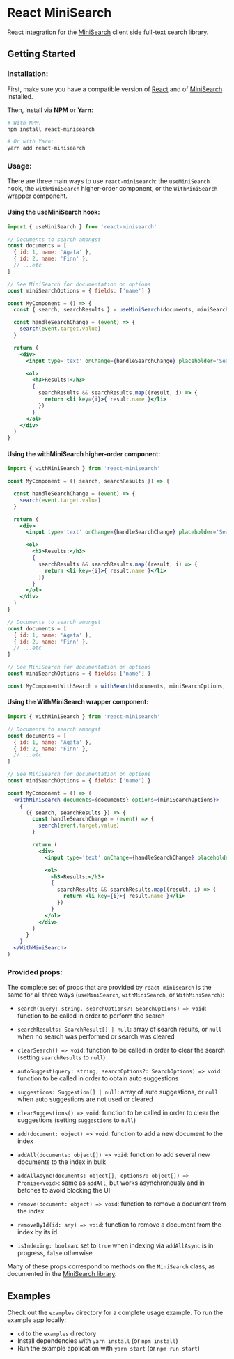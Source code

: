 # React MiniSearch

React integration for the [MiniSearch](https://github.com/lucaong/minisearch) client side full-text search library.

## Getting Started

### Installation:

First, make sure you have a compatible version of
[React](https://github.com/facebook/react) and of
[MiniSearch](https://github.com/lucaong/minisearch) installed.

Then, install via **NPM** or **Yarn**:

```bash
# With NPM:
npm install react-minisearch

# Or with Yarn:
yarn add react-minisearch
```

### Usage:

There are three main ways to use `react-minisearch`: the `useMiniSearch` hook, the `withMiniSearch` higher-order component, or the `WithMiniSearch` wrapper component.

#### Using the useMiniSearch hook:

```jsx
import { useMiniSearch } from 'react-minisearch'

// Documents to search amongst
const documents = [
  { id: 1, name: 'Agata' },
  { id: 2, name: 'Finn' },
  // ...etc
]

// See MiniSearch for documentation on options
const miniSearchOptions = { fields: ['name'] }

const MyComponent = () => {
  const { search, searchResults } = useMiniSearch(documents, miniSearchOptions)

  const handleSearchChange = (event) => {
    search(event.target.value)
  }

  return (
    <div>
      <input type='text' onChange={handleSearchChange} placeholder='Search...' />

      <ol>
        <h3>Results:</h3>
        {
          searchResults && searchResults.map((result, i) => {
            return <li key={i}>{ result.name }</li>
          })
        }
      </ol>
    </div>
  )
}
```

#### Using the withMiniSearch higher-order component:

```jsx
import { withMiniSearch } from 'react-minisearch'

const MyComponent = ({ search, searchResults }) => {

  const handleSearchChange = (event) => {
    search(event.target.value)
  }

  return (
    <div>
      <input type='text' onChange={handleSearchChange} placeholder='Search...' />

      <ol>
        <h3>Results:</h3>
        {
          searchResults && searchResults.map((result, i) => {
            return <li key={i}>{ result.name }</li>
          })
        }
      </ol>
    </div>
  )
}

// Documents to search amongst
const documents = [
  { id: 1, name: 'Agata' },
  { id: 2, name: 'Finn' },
  // ...etc
]

// See MiniSearch for documentation on options
const miniSearchOptions = { fields: ['name'] }

const MyComponentWithSearch = withSearch(documents, miniSearchOptions, MyComponent)
```

#### Using the WithMiniSearch wrapper component:

```jsx
import { WithMiniSearch } from 'react-minisearch'

// Documents to search amongst
const documents = [
  { id: 1, name: 'Agata' },
  { id: 2, name: 'Finn' },
  // ...etc
]

// See MiniSearch for documentation on options
const miniSearchOptions = { fields: ['name'] }

const MyComponent = () => (
  <WithMiniSearch documents={documents} options={miniSearchOptions}>
    {
      ({ search, searchResults }) => {
        const handleSearchChange = (event) => {
          search(event.target.value)
        }

        return (
          <div>
            <input type='text' onChange={handleSearchChange} placeholder='Search...' />

            <ol>
              <h3>Results:</h3>
              {
                searchResults && searchResults.map((result, i) => {
                  return <li key={i}>{ result.name }</li>
                })
              }
            </ol>
          </div>
        )
      }
    }
  </WithMiniSearch>
)
```

### Provided props:

The complete set of props that are provided by `react-minisearch` is the same
for all three ways (`useMiniSearch`, `withMiniSearch`, or `WithMiniSearch`):

  - `search(query: string, searchOptions?: SearchOptions) => void`: function to be called in order to perform the search

  - `searchResults: SearchResult[] | null`: array of search results, or `null` when no search was performed or search was cleared

  - `clearSearch() => void`: function to be called in order to clear the search (setting `searchResults` to `null`)

  - `autoSuggest(query: string, searchOptions?: SearchOptions) => void`: function to be called in order to obtain auto suggestions

  - `suggestions: Suggestion[] | null`: array of auto suggestions, or `null` when auto suggestions are not used or cleared

  - `clearSuggestions() => void`: function to be called in order to clear the suggestions (setting `suggestions` to `null`)

  - `add(document: object) => void`: function to add a new document to the index

  - `addAll(documents: object[]) => void`: function to add several new documents to the index in bulk

  - `addAllAsync(documents: object[], options?: object[]) => Promise<void>`: same as `addAll`, but works asynchronously and in batches to avoid blocking the UI

  - `remove(document: object) => void`: function to remove a document from the index

  - `removeById(id: any) => void`: function to remove a document from the index by its id

  - `isIndexing: boolean`: set to `true` when indexing via `addAllAsync` is in progress, `false` otherwise

Many of these props correspond to methods on the `MiniSearch` class, as
documented in the [MiniSearch
library](https://github.com/lucaong/minisearch).


## Examples

Check out the `examples` directory for a complete usage example. To run the
example app locally:

  - `cd` to the `examples` directory
  - Install dependencies with `yarn install` (or `npm install`)
  - Run the example application with `yarn start` (or `npm run start`)
